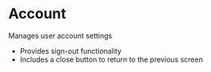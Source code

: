# Account

Manages user account settings

- Provides sign-out functionality
- Includes a close button to return to the previous screen
